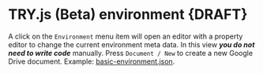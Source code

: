 # TRY.js (Beta) environment {DRAFT}

A click on the ```Environment``` menu item will open an editor with a property editor to change the current environment meta data. In this view ***you do not need to write code*** manually. Press `Document / New` to create a new Google Drive document. Example: [basic-environment.json](https://github.com/s-a/examples.try.js/blob/master/first%20steps/basic-environment.json).

